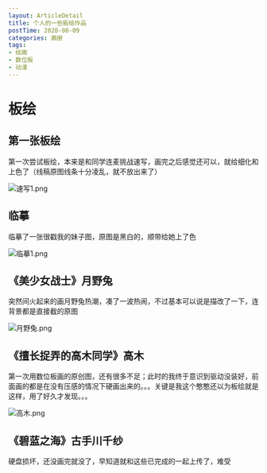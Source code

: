 ```yaml
---
layout: ArticleDetail
title: 个人的一些板绘作品
postTime: 2020-08-09
categories: 画册
tags:
- 绘画
- 数位板
- 动漫
---
```


# 板绘

## 第一张板绘

第一次尝试板绘，本来是和同学连麦挑战速写，画完之后感觉还可以，就给细化和上色了（线稿原图线条十分凌乱，就不放出来了）

![速写1.png](https://i.loli.net/2020/09/15/SWkfqb4z3RLwpZP.png)



## 临摹

临摹了一张很戳我的妹子图，原图是黑白的，顺带给她上了色

![临摹1.png](https://i.loli.net/2020/09/15/9BpM1f64wqjJxsC.png)



## 《美少女战士》月野兔

突然间火起来的画月野兔热潮，凑了一波热闹，不过基本可以说是描改了一下，连背景都是直接截的原图

![月野兔.png](https://i.loli.net/2020/09/15/oDgViBeNLJp3QWC.png)



## 《擅长捉弄的高木同学》高木

第一次用数位板画的原创图，还有很多不足；此时的我终于意识到驱动没装好，前面画的都是在没有压感的情况下硬画出来的。。。关键是我这个憨憨还以为板绘就是这样，用了好久才发现。。。

![高木.png](https://i.loli.net/2020/09/15/SGOWkxBwdfyPl2Y.png)



## 《碧蓝之海》古手川千纱

硬盘损坏，还没画完就没了，早知道就和这些已完成的一起上传了，难受